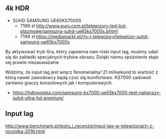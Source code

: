 ## 4k HDR

- SUHD SAMSUNG UE65KS7000S 
  - 7199 zł http://www.euro.com.pl/telewizory-led-lcd-plazmowe/samsung-suhd-ue65ks7000s.bhtml
  - 7199 zł https://mediamarkt.pl/rtv-i-telewizory/telewizor-suhd-samsung-ue65ks7000s

By aktywować tryb Gra, który zapewnia nam niski input lag, musimy udać się do zakładki specjalnych trybów obrazu:
Dzięki niemu opóźnienie staje się prawie niezauważalne

Widzimy, że input lag jest wręcz fenomenalny! 21 milisekund to wartość z którą nawet zawodowcy będą czuć się komfortowo. KS7000 zadowoli zarówno graczy konsolowych jak i komputerowych.

- https://hdtvpolska.com/samsung-ks7000-ue55ks7000-test-najtanszy-suhd-ultra-hd-premium/

## Input lag

http://www.benchmark.pl/testy_i_recenzje/input-lag-w-telewizorach-z-rocznika-2016.html
